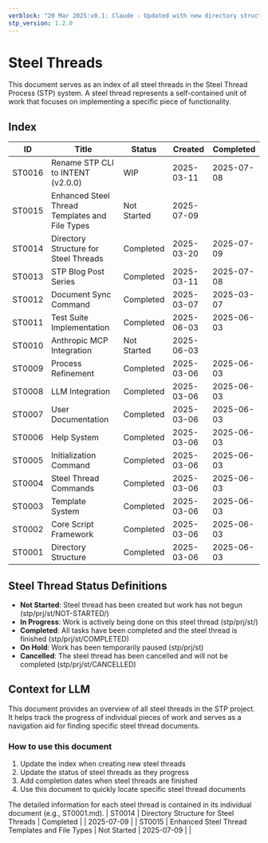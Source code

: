 ```yaml
---
verblock: "20 Mar 2025:v0.1: Claude - Updated with new directory structure"
stp_version: 1.2.0
---
```

# Steel Threads

This document serves as an index of all steel threads in the Steel Thread Process (STP) system. A steel thread represents a self-contained unit of work that focuses on implementing a specific piece of functionality.

## Index

<!-- BEGIN: STEEL_THREAD_INDEX -->
ID         | Title                                                      | Status           | Created    | Completed 
-----------|------------------------------------------------------------|------------------|------------|-----------
ST0016     | Rename STP CLI to INTENT (v2.0.0)                          | WIP              | 2025-03-11 | 2025-07-08
ST0015     | Enhanced Steel Thread Templates and File Types             | Not Started      | 2025-07-09 |           
ST0014     | Directory Structure for Steel Threads                      | Completed        | 2025-03-20 | 2025-07-09
ST0013     | STP Blog Post Series                                       | Completed        | 2025-03-11 | 2025-07-08
ST0012     | Document Sync Command                                      | Completed        | 2025-03-07 | 2025-03-07
ST0011     | Test Suite Implementation                                  | Completed        | 2025-06-03 | 2025-06-03
ST0010     | Anthropic MCP Integration                                  | Not Started      | 2025-06-03 |           
ST0009     | Process Refinement                                         | Completed        | 2025-03-06 | 2025-06-03
ST0008     | LLM Integration                                            | Completed        | 2025-03-06 | 2025-06-03
ST0007     | User Documentation                                         | Completed        | 2025-03-06 | 2025-06-03
ST0006     | Help System                                                | Completed        | 2025-03-06 | 2025-06-03
ST0005     | Initialization Command                                     | Completed        | 2025-03-06 | 2025-06-03
ST0004     | Steel Thread Commands                                      | Completed        | 2025-03-06 | 2025-06-03
ST0003     | Template System                                            | Completed        | 2025-03-06 | 2025-06-03
ST0002     | Core Script Framework                                      | Completed        | 2025-03-06 | 2025-06-03
ST0001     | Directory Structure                                        | Completed        | 2025-03-06 | 2025-06-03
<!-- END: STEEL_THREAD_INDEX -->

## Steel Thread Status Definitions

<!-- BEGIN: STATUS_DEFINITIONS -->
- **Not Started**: Steel thread has been created but work has not begun (stp/prj/st/NOT-STARTED/)
- **In Progress**: Work is actively being done on this steel thread (stp/prj/st/)
- **Completed**: All tasks have been completed and the steel thread is finished (stp/prj/st/COMPLETED)
- **On Hold**: Work has been temporarily paused (stp/prj/st)
- **Cancelled**: The steel thread has been cancelled and will not be completed (stp/prj/st/CANCELLED)
<!-- END: STATUS_DEFINITIONS -->

## Context for LLM

This document provides an overview of all steel threads in the STP project. It helps track the progress of individual pieces of work and serves as a navigation aid for finding specific steel thread documents.

### How to use this document

<!-- BEGIN: USAGE_INSTRUCTIONS -->
1. Update the index when creating new steel threads
2. Update the status of steel threads as they progress
3. Add completion dates when steel threads are finished
4. Use this document to quickly locate specific steel thread documents
<!-- END: USAGE_INSTRUCTIONS -->

The detailed information for each steel thread is contained in its individual document (e.g., ST0001.md).
| ST0014 | Directory Structure for Steel Threads | Completed |  | 2025-07-09 |
| ST0015 | Enhanced Steel Thread Templates and File Types | Not Started | 2025-07-09 |  |
